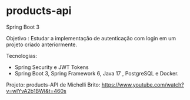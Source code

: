 # products-api
Spring Boot 3 

Objetivo : Estudar a implementação de autenticação com  login em um projeto criado anteriormente.


Tecnologias:
 - Spring Security e JWT Tokens
 - Spring Boot 3, Spring Framework 6, Java 17 , PostgreSQL e Docker.

Projeto: products-API de Michelli Brito:  https://www.youtube.com/watch?v=wlYvA2b1BWI&t=460s

